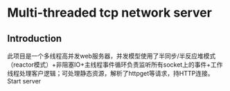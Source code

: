 # Multi-threaded tcp network server
Introduction
-------------
此项目是一个多线程高并发web服务器，并发模型使用了半同步/半反应堆模式（reactor模式）+非阻塞IO+主线程事件循环负责监听所有socket上的事件+工作线程处理客户逻辑；可处理静态资源，解析了httpget等请求，持HTTP连接。
Start server

